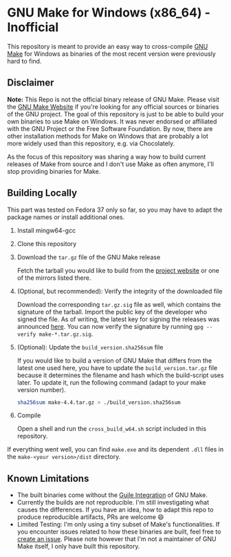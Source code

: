 # GNU Make for Windows (x86_64) - **Inofficial**
This repository is meant to provide an easy way to cross-compile [GNU Make](https://www.gnu.org/software/make/) for Windows as binaries of the most recent version were previously hard to find. 

## Disclaimer
**Note:** This Repo is not the official binary release of GNU Make. Please visit the [GNU Make Website](https://www.gnu.org/software/make/) if you're looking for any official sources or binaries of the GNU project.
The goal of this repository is just to be able to build your own binaries to use Make on Windows. It was never endorsed or affiliated with the GNU Project or the Free Software Foundation.
By now, there are other installation methods for Make on Windows that are probably a lot more widely used than this repository, e.g. via Chocolately.

As the focus of this repository was sharing a way how to build current releases of Make from source and I don't use Make as often anymore, I'll stop providing binaries for Make.

## Building Locally
This part was tested on Fedora 37 only so far, so you may have to adapt the package names or install additional ones.
1. Install mingw64-gcc
2. Clone this repository
3. Download the `tar.gz` file of the GNU Make release
   
   Fetch the tarball you would like to build from the [project website](https://www.gnu.org/software/make/) or one of the mirrors listed there.

4. (Optional, but recommended): Verify the integrity of the downloaded file
   
   Download the corresponding `tar.gz.sig` file as well, which contains the signature of the tarball.
   Import the public key of the developer who signed the file. As of writing, the latest key for signing the releases was announced [here](https://lists.gnu.org/archive/html/bug-make/2016-12/msg00002.html). You can now verify the signature by running `gpg --verify make-*.tar.gz.sig`.

5. (Optional): Update the `build_version.sha256sum` file

   If you would like to build a version of GNU Make that differs from the latest one used here, you have to update the `build_version.tar.gz` file because it determines the filename and hash which the build-script uses later. To update it, run the following command (adapt to your make version number).
   ```bash
   sha256sum make-4.4.tar.gz > ./build_version.sha256sum
   ```
5. Compile

   Open a shell and run the `cross_build_w64.sh` script included in this repository.


If everything went well, you can find `make.exe` and its dependent `.dll` files in the `make-<your version>/dist` directory.

## Known Limitations
- The built binaries come without the [Guile Integration](https://www.gnu.org/software/make/manual/html_node/Guile-Integration.html) of GNU Make.
- Currently the builds are not reproducible. I'm still investigating what causes the differences. If you have an idea, how to adapt this repo to produce reproducible artifacts, PRs are welcome :smile:
- Limited Testing: I'm only using a tiny subset of Make's functionalities. If you encounter issues related to how these binaries are built, feel free to [create an issue](https://github.com/maweil/MakeForWindows/issues/new/choose). Please note however that I'm not a maintainer of GNU Make itself, I only have built this repository.
